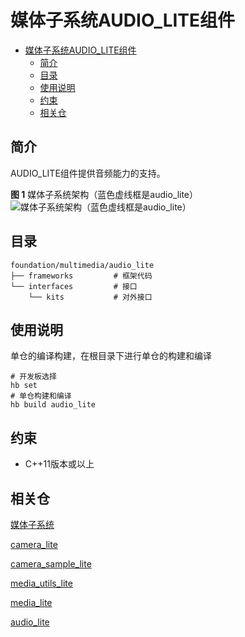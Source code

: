 # 媒体子系统AUDIO\_LITE组件<a name="ZH-CN_TOPIC_0000001080430608"></a>

- [媒体子系统AUDIO\_LITE组件<a name="ZH-CN_TOPIC_0000001080430608"></a>](#媒体子系统audio_lite组件)
  - [简介<a name="section11660541593"></a>](#简介)
  - [目录<a name="section178251437756"></a>](#目录)
  - [使用说明<a name="section1648194512427"></a>](#使用说明)
  - [约束<a name="section722512541395"></a>](#约束)
  - [相关仓<a name="section1371113476307"></a>](#相关仓)

## 简介<a name="section11660541593"></a>

AUDIO\_LITE组件提供音频能力的支持。

**图 1**  媒体子系统架构（蓝色虚线框是audio\_lite）<a name="fig584652218594"></a>  
![](figures/audio_lite.png "媒体子系统架构（蓝色虚线框是audio_lite）")

## 目录<a name="section178251437756"></a>

```
foundation/multimedia/audio_lite
├── frameworks         # 框架代码    
└── interfaces         # 接口
    └── kits           # 对外接口
```

## 使用说明<a name="section1648194512427"></a>

单仓的编译构建，在根目录下进行单仓的构建和编译

```
# 开发板选择
hb set  
# 单仓构建和编译
hb build audio_lite 
```

## 约束<a name="section722512541395"></a>

-   C++11版本或以上

## 相关仓<a name="section1371113476307"></a>

[媒体子系统](https://gitee.com/openharmony/docs/blob/master/zh-cn/readme/%E5%AA%92%E4%BD%93%E5%AD%90%E7%B3%BB%E7%BB%9F.md)

[camera\_lite](https://gitee.com/openharmony/multimedia_camera_lite)

[camera\_sample\_lite](https://gitee.com/openharmony/applications_sample_camera)

[media\_utils\_lite](https://gitee.com/openharmony/multimedia_utils_lite)

[media\_lite](https://gitee.com/openharmony/multimedia_media_lite)

[audio\_lite](https://gitee.com/openharmony/multimedia_audio_lite)

